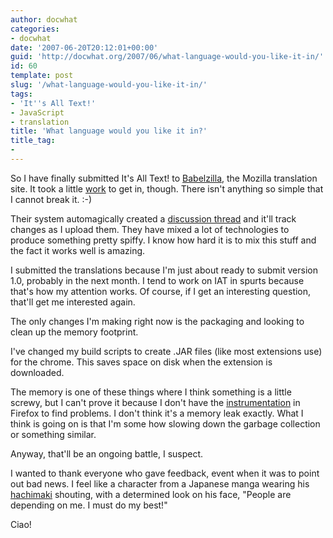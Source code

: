 ```yaml
---
author: docwhat
categories:
- docwhat
date: '2007-06-20T20:12:01+00:00'
guid: 'http://docwhat.org/2007/06/what-language-would-you-like-it-in/'
id: 60
template: post
slug: '/what-language-would-you-like-it-in/'
tags:
- 'It''s All Text!'
- JavaScript
- translation
title: 'What language would you like it in?'
title_tag:
-
---
```


So I have finally submitted It's All Text! to
[Babelzilla](http://www.babelzilla.org/), the Mozilla translation
site. It took a little
[work](http://www.babelzilla.org/forum/index.php?showtopic=3269&st=0&p=30125&#entry30125)
to get in, though. There isn't anything so simple that I cannot
break it. :-)

Their system automagically created a [discussion
thread](http://www.babelzilla.org/forum/index.php?showtopic=3270&pid=30126&mode=threaded&start=#entry30126)
and it'll track changes as I upload them. They have mixed a lot of
technologies to produce something pretty spiffy. I know how hard it
is to mix this stuff and the fact it works well is amazing.

I submitted the translations because I'm just about ready to submit
version 1.0, probably in the next month. I tend to work on IAT in
spurts because that's how my attention works. Of course, if I get an
interesting question, that'll get me interested again.

The only changes I'm making right now is the packaging and looking
to clean up the memory footprint.

I've changed my build scripts to create .JAR files (like most
extensions use) for the chrome. This saves space on disk when the
extension is downloaded.

The memory is one of these things where I think something is a
little screwy, but I can't prove it because I don't have the
[instrumentation](http://en.wikipedia.org/wiki/Instrumentation_%28computer_programming%29)
in Firefox to find problems. I don't think it's a memory leak
exactly. What I think is going on is that I'm some how slowing down
the garbage collection or something similar.

Anyway, that'll be an ongoing battle, I suspect.

I wanted to thank everyone who gave feedback, event when it was to
point out bad news. I feel like a character from a Japanese manga
wearing his [hachimaki](http://en.wikipedia.org/wiki/Hachimaki)
shouting, with a determined look on his face, "People are depending
on me. I must do my best!"

Ciao!
